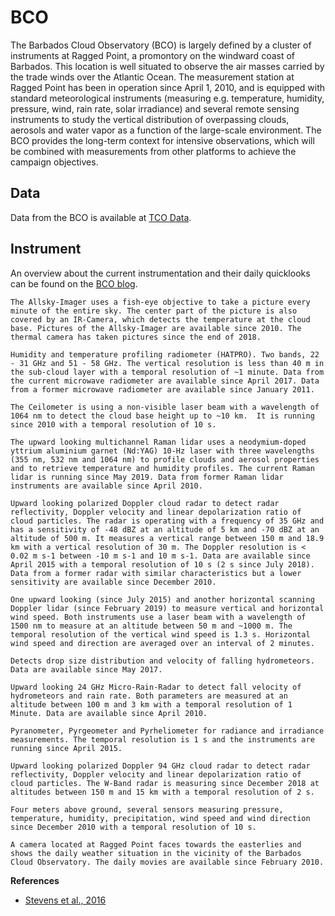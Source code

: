 # BCO

The Barbados Cloud Observatory (BCO) is largely defined by a cluster of instruments at Ragged Point, a promontory on the windward coast of Barbados. This location is well situated to observe the air masses carried by the trade winds over the Atlantic Ocean. The measurement station at Ragged Point has been in operation since April 1, 2010, and is equipped with standard meteorological instruments (measuring e.g. temperature, humidity, pressure, wind, rain rate, solar irradiance) and several remote sensing instruments to study the vertical distribution of overpassing clouds, aerosols and water vapor as a function of the large-scale environment. The BCO provides the long-term context for intensive observations, which will be combined with measurements from other platforms to achieve the campaign objectives. 

## Data

Data from the BCO is available at [TCO Data](https://tcodata.mpimet.mpg.de/).

## Instrument

An overview about the current instrumentation and their daily quicklooks can be found on the [BCO blog](https://barbados.mpimet.mpg.de).

```{dropdown} Allsky and Thermal Imager
The Allsky-Imager uses a fish-eye objective to take a picture every minute of the entire sky. The center part of the picture is also covered by an IR-Camera, which detects the temperature at the cloud base. Pictures of the Allsky-Imager are available since 2010. The thermal camera has taken pictures since the end of 2018.

```

```{dropdown} BCOHAT1 Microwave Radiometer
Humidity and temperature profiling radiometer (HATPRO). Two bands, 22 - 31 GHz and 51 - 58 GHz. The vertical resolution is less than 40 m in the sub-cloud layer with a temporal resolution of ~1 minute. Data from the current microwave radiometer are available since April 2017. Data from a former microwave radiometer are available since January 2011.

```

```{dropdown} Ceilometer
The Ceilometer is using a non-visible laser beam with a wavelength of 1064 nm to detect the cloud base height up to ~10 km.  It is running since 2010 with a temporal resolution of 10 s.

```

```{dropdown} CORAL Raman Lidar
The upward looking multichannel Raman lidar uses a neodymium-doped yttrium aluminium garnet (Nd:YAG) 10-Hz laser with three wavelengths (355 nm, 532 nm and 1064 nm) to profile clouds and aerosol properties and to retrieve temperature and humidity profiles. The current Raman lidar is running since May 2019. Data from former Raman lidar instruments are available since April 2010.

```

```{dropdown} CORAL Ka-Band Cloud Radar
Upward looking polarized Doppler cloud radar to detect radar reflectivity, Doppler velocity and linear depolarization ratio of cloud particles. The radar is operating with a frequency of 35 GHz and has a sensitivity of -48 dBZ at an altitude of 5 km and -70 dBZ at an altitude of 500 m. It measures a vertical range between 150 m and 18.9 km with a vertical resolution of 30 m. The Doppler resolution is < 0.02 m s-1 between -10 m s-1 and 10 m s-1. Data are available since April 2015 with a temporal resolution of 10 s (2 s since July 2018). Data from a former radar with similar characteristics but a lower sensitivity are available since December 2010.

```

```{dropdown} Doppler Wind Lidar
One upward looking (since July 2015) and another horizontal scanning Doppler lidar (since February 2019) to measure vertical and horizontal wind speed. Both instruments use a laser beam with a wavelength of 1500 nm to measure at an altitude between 50 m and ~1000 m. The temporal resolution of the vertical wind speed is 1.3 s. Horizontal wind speed and direction are averaged over an interval of 2 minutes.

```

```{dropdown} Disdrometer
Detects drop size distribution and velocity of falling hydrometeors. Data are available since May 2017.

```

```{dropdown} Micro-Rain Radar
Upward looking 24 GHz Micro-Rain-Radar to detect fall velocity of hydrometeors and rain rate. Both parameters are measured at an altitude between 100 m and 3 km with a temporal resolution of 1 Minute. Data are available since April 2010.

```

```{dropdown} Radiation
Pyranometer, Pyrgeometer and Pyrheliometer for radiance and irradiance measurements. The temporal resolution is 1 s and the instruments are running since April 2015.

```

```{dropdown} Rumba W-Band Cloud Radar
Upward looking polarized Doppler 94 GHz cloud radar to detect radar reflectivity, Doppler velocity and linear depolarization ratio of cloud particles. The W-Band radar is measuring since December 2018 at altitudes between 150 m and 15 km with a temporal resolution of 2 s.

```

```{dropdown} Weathersensor
Four meters above ground, several sensors measuring pressure, temperature, humidity, precipitation, wind speed and wind direction since December 2010 with a temporal resolution of 10 s.

```

```{dropdown} Webcam movies
A camera located at Ragged Point faces towards the easterlies and shows the daily weather situation in the vicinity of the Barbados Cloud Observatory. The daily movies are available since February 2010.

```


**References**

- [Stevens et al., 2016](https://doi.org/10.1175/BAMS-D-14-00247.1)
